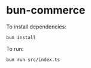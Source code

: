 # bun-commerce

To install dependencies:

```bash
bun install
```

To run:

```bash
bun run src/index.ts
```

